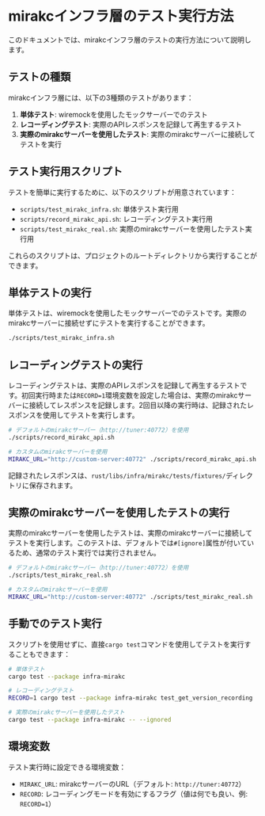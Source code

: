 # mirakcインフラ層のテスト実行方法

このドキュメントでは、mirakcインフラ層のテストの実行方法について説明します。

## テストの種類

mirakcインフラ層には、以下の3種類のテストがあります：

1. **単体テスト**: wiremockを使用したモックサーバーでのテスト
2. **レコーディングテスト**: 実際のAPIレスポンスを記録して再生するテスト
3. **実際のmirakcサーバーを使用したテスト**: 実際のmirakcサーバーに接続してテストを実行

## テスト実行用スクリプト

テストを簡単に実行するために、以下のスクリプトが用意されています：

- `scripts/test_mirakc_infra.sh`: 単体テスト実行用
- `scripts/record_mirakc_api.sh`: レコーディングテスト実行用
- `scripts/test_mirakc_real.sh`: 実際のmirakcサーバーを使用したテスト実行用

これらのスクリプトは、プロジェクトのルートディレクトリから実行することができます。

## 単体テストの実行

単体テストは、wiremockを使用したモックサーバーでのテストです。実際のmirakcサーバーに接続せずにテストを実行することができます。

```bash
./scripts/test_mirakc_infra.sh
```

## レコーディングテストの実行

レコーディングテストは、実際のAPIレスポンスを記録して再生するテストです。初回実行時または`RECORD=1`環境変数を設定した場合は、実際のmirakcサーバーに接続してレスポンスを記録します。2回目以降の実行時は、記録されたレスポンスを使用してテストを実行します。

```bash
# デフォルトのmirakcサーバー（http://tuner:40772）を使用
./scripts/record_mirakc_api.sh

# カスタムのmirakcサーバーを使用
MIRAKC_URL="http://custom-server:40772" ./scripts/record_mirakc_api.sh
```

記録されたレスポンスは、`rust/libs/infra/mirakc/tests/fixtures/`ディレクトリに保存されます。

## 実際のmirakcサーバーを使用したテストの実行

実際のmirakcサーバーを使用したテストは、実際のmirakcサーバーに接続してテストを実行します。このテストは、デフォルトでは`#[ignore]`属性が付いているため、通常のテスト実行では実行されません。

```bash
# デフォルトのmirakcサーバー（http://tuner:40772）を使用
./scripts/test_mirakc_real.sh

# カスタムのmirakcサーバーを使用
MIRAKC_URL="http://custom-server:40772" ./scripts/test_mirakc_real.sh
```

## 手動でのテスト実行

スクリプトを使用せずに、直接`cargo test`コマンドを使用してテストを実行することもできます：

```bash
# 単体テスト
cargo test --package infra-mirakc

# レコーディングテスト
RECORD=1 cargo test --package infra-mirakc test_get_version_recording

# 実際のmirakcサーバーを使用したテスト
cargo test --package infra-mirakc -- --ignored
```

## 環境変数

テスト実行時に設定できる環境変数：

- `MIRAKC_URL`: mirakcサーバーのURL（デフォルト: `http://tuner:40772`）
- `RECORD`: レコーディングモードを有効にするフラグ（値は何でも良い、例: `RECORD=1`）

